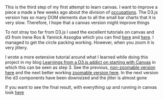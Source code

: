 This is the third step of my first attempt to learn canvas. I want to improve a piece a made a few weeks ago about the division of [occupations](http://nbremer.github.io/occupations/). The D3.js version has so many DOM elements due to all the small bar charts that it is very slow. Therefore, I hope that a canvas version might improve things

To not stray too far from D3.js I used the excellent tutorials on canvas and d3 from Irene Ros & Yannick Assogba which you can find [here](https://bocoup.com/weblog/d3js-and-canvas) and [here](https://bocoup.com/weblog/2d-picking-in-canvas). I managed to get the circle packing working. However, when you zoom it is very jittery.

I wrote a more extensive tutorial around what I learned while doing this project in my blog [Learnings from a D3.js addict on starting with Canvas](http://www.visualcinnamon.com/2015/11/learnings-from-a-d3-js-addict-on-starting-with-canvas.html) in which this can be seen as step 3. See the previous, [non-zoomable version here](http://bl.ocks.org/nbremer/5a801d9153059b226bbd) and the next better working [zoomable version here](http://bl.ocks.org/nbremer/db24422abdb20150a9dd). In the next version the d3 components have been downsized and the jitter is almost gone

If you want to see the final result, with everything up and running in canvas look [here](http://www.visualcinnamon.com/occupations)

